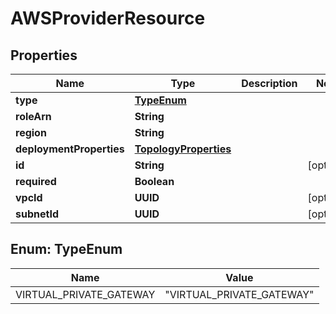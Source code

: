 

# AWSProviderResource


## Properties

| Name | Type | Description | Notes |
|------------ | ------------- | ------------- | -------------|
|**type** | [**TypeEnum**](#TypeEnum) |  |  |
|**roleArn** | **String** |  |  |
|**region** | **String** |  |  |
|**deploymentProperties** | [**TopologyProperties**](TopologyProperties.md) |  |  |
|**id** | **String** |  |  [optional] |
|**required** | **Boolean** |  |  |
|**vpcId** | **UUID** |  |  [optional] |
|**subnetId** | **UUID** |  |  [optional] |



## Enum: TypeEnum

| Name | Value |
|---- | -----|
| VIRTUAL_PRIVATE_GATEWAY | &quot;VIRTUAL_PRIVATE_GATEWAY&quot; |



